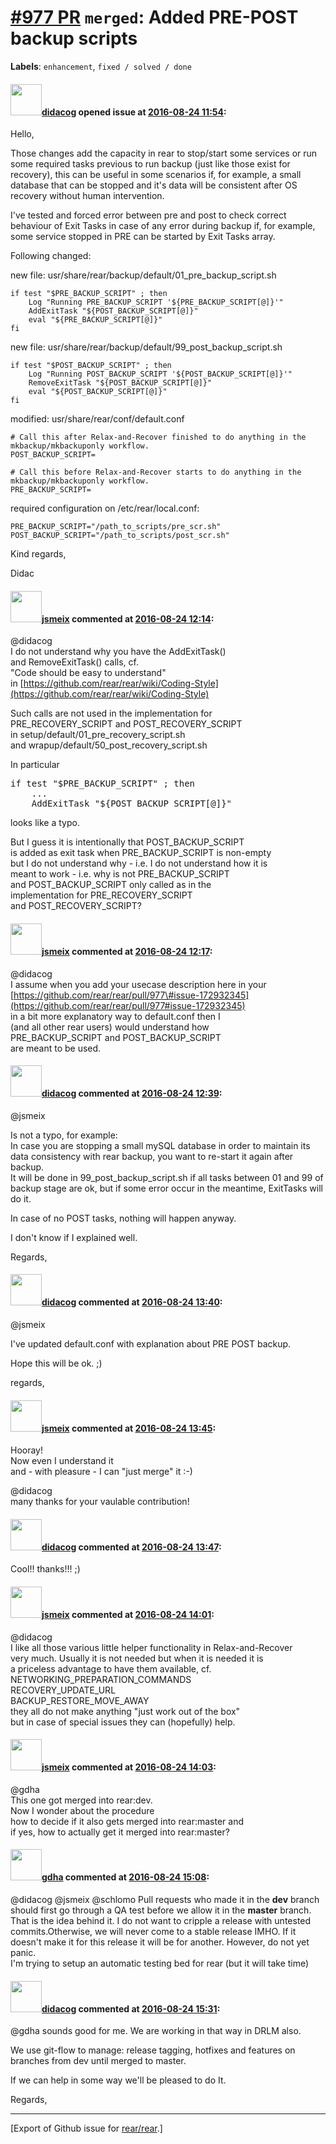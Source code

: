 [\#977 PR](https://github.com/rear/rear/pull/977) `merged`: Added PRE-POST backup scripts
=========================================================================================

**Labels**: `enhancement`, `fixed / solved / done`

#### <img src="https://avatars.githubusercontent.com/u/5380209?u=163f1571e6b9c9c7df94e2c6ca152b0a7406b52d&v=4" width="50">[didacog](https://github.com/didacog) opened issue at [2016-08-24 11:54](https://github.com/rear/rear/pull/977):

Hello,

Those changes add the capacity in rear to stop/start some services or
run some required tasks previous to run backup (just like those exist
for recovery), this can be useful in some scenarios if, for example, a
small database that can be stopped and it's data will be consistent
after OS recovery without human intervention.

I've tested and forced error between pre and post to check correct
behaviour of Exit Tasks in case of any error during backup if, for
example, some service stopped in PRE can be started by Exit Tasks array.

Following changed:

new file: usr/share/rear/backup/default/01\_pre\_backup\_script.sh

    if test "$PRE_BACKUP_SCRIPT" ; then
        Log "Running PRE_BACKUP_SCRIPT '${PRE_BACKUP_SCRIPT[@]}'"
        AddExitTask "${POST_BACKUP_SCRIPT[@]}"
        eval "${PRE_BACKUP_SCRIPT[@]}"
    fi

new file: usr/share/rear/backup/default/99\_post\_backup\_script.sh

    if test "$POST_BACKUP_SCRIPT" ; then
        Log "Running POST_BACKUP_SCRIPT '${POST_BACKUP_SCRIPT[@]}'"
        RemoveExitTask "${POST_BACKUP_SCRIPT[@]}"
        eval "${POST_BACKUP_SCRIPT[@]}"
    fi

modified: usr/share/rear/conf/default.conf

    # Call this after Relax-and-Recover finished to do anything in the mkbackup/mkbackuponly workflow.
    POST_BACKUP_SCRIPT=

    # Call this before Relax-and-Recover starts to do anything in the mkbackup/mkbackuponly workflow.
    PRE_BACKUP_SCRIPT=

required configuration on /etc/rear/local.conf:

    PRE_BACKUP_SCRIPT="/path_to_scripts/pre_scr.sh"
    POST_BACKUP_SCRIPT="/path_to_scripts/post_scr.sh"

Kind regards,

Didac

#### <img src="https://avatars.githubusercontent.com/u/1788608?u=925fc54e2ce01551392622446ece427f51e2f0ce&v=4" width="50">[jsmeix](https://github.com/jsmeix) commented at [2016-08-24 12:14](https://github.com/rear/rear/pull/977#issuecomment-242041391):

@didacog  
I do not understand why you have the AddExitTask()  
and RemoveExitTask() calls, cf.  
"Code should be easy to understand"  
in
[https://github.com/rear/rear/wiki/Coding-Style](https://github.com/rear/rear/wiki/Coding-Style)

Such calls are not used in the implementation for  
PRE\_RECOVERY\_SCRIPT and POST\_RECOVERY\_SCRIPT  
in setup/default/01\_pre\_recovery\_script.sh  
and wrapup/default/50\_post\_recovery\_script.sh

In particular

<pre>
if test "$PRE_BACKUP_SCRIPT" ; then
    ...
    AddExitTask "${POST_BACKUP_SCRIPT[@]}"
</pre>

looks like a typo.

But I guess it is intentionally that POST\_BACKUP\_SCRIPT  
is added as exit task when PRE\_BACKUP\_SCRIPT is non-empty  
but I do not understand why - i.e. I do not understand how it is  
meant to work - i.e. why is not PRE\_BACKUP\_SCRIPT  
and POST\_BACKUP\_SCRIPT only called as in the  
implementation for PRE\_RECOVERY\_SCRIPT  
and POST\_RECOVERY\_SCRIPT?

#### <img src="https://avatars.githubusercontent.com/u/1788608?u=925fc54e2ce01551392622446ece427f51e2f0ce&v=4" width="50">[jsmeix](https://github.com/jsmeix) commented at [2016-08-24 12:17](https://github.com/rear/rear/pull/977#issuecomment-242042166):

@didacog  
I assume when you add your usecase description here in your  
[https://github.com/rear/rear/pull/977\#issue-172932345](https://github.com/rear/rear/pull/977#issue-172932345)  
in a bit more explanatory way to default.conf then I  
(and all other rear users) would understand how  
PRE\_BACKUP\_SCRIPT and POST\_BACKUP\_SCRIPT  
are meant to be used.

#### <img src="https://avatars.githubusercontent.com/u/5380209?u=163f1571e6b9c9c7df94e2c6ca152b0a7406b52d&v=4" width="50">[didacog](https://github.com/didacog) commented at [2016-08-24 12:39](https://github.com/rear/rear/pull/977#issuecomment-242047875):

@jsmeix

Is not a typo, for example:  
In case you are stopping a small mySQL database in order to maintain its
data consistency with rear backup, you want to re-start it again after
backup.  
It will be done in 99\_post\_backup\_script.sh if all tasks between 01
and 99 of backup stage are ok, but if some error occur in the meantime,
ExitTasks will do it.

In case of no POST tasks, nothing will happen anyway.

I don't know if I explained well.

Regards,

#### <img src="https://avatars.githubusercontent.com/u/5380209?u=163f1571e6b9c9c7df94e2c6ca152b0a7406b52d&v=4" width="50">[didacog](https://github.com/didacog) commented at [2016-08-24 13:40](https://github.com/rear/rear/pull/977#issuecomment-242067352):

@jsmeix

I've updated default.conf with explanation about PRE POST backup.

Hope this will be ok. ;)

regards,

#### <img src="https://avatars.githubusercontent.com/u/1788608?u=925fc54e2ce01551392622446ece427f51e2f0ce&v=4" width="50">[jsmeix](https://github.com/jsmeix) commented at [2016-08-24 13:45](https://github.com/rear/rear/pull/977#issuecomment-242069092):

Hooray!  
Now even I understand it  
and - with pleasure - I can "just merge" it :-)

@didacog  
many thanks for your vaulable contribution!

#### <img src="https://avatars.githubusercontent.com/u/5380209?u=163f1571e6b9c9c7df94e2c6ca152b0a7406b52d&v=4" width="50">[didacog](https://github.com/didacog) commented at [2016-08-24 13:47](https://github.com/rear/rear/pull/977#issuecomment-242069616):

Cool!! thanks!!! ;)

#### <img src="https://avatars.githubusercontent.com/u/1788608?u=925fc54e2ce01551392622446ece427f51e2f0ce&v=4" width="50">[jsmeix](https://github.com/jsmeix) commented at [2016-08-24 14:01](https://github.com/rear/rear/pull/977#issuecomment-242075095):

@didacog  
I like all those various little helper functionality in
Relax-and-Recover  
very much. Usually it is not needed but when it is needed it is  
a priceless advantage to have them available, cf.  
NETWORKING\_PREPARATION\_COMMANDS  
RECOVERY\_UPDATE\_URL  
BACKUP\_RESTORE\_MOVE\_AWAY  
they all do not make anything "just work out of the box"  
but in case of special issues they can (hopefully) help.

#### <img src="https://avatars.githubusercontent.com/u/1788608?u=925fc54e2ce01551392622446ece427f51e2f0ce&v=4" width="50">[jsmeix](https://github.com/jsmeix) commented at [2016-08-24 14:03](https://github.com/rear/rear/pull/977#issuecomment-242075826):

@gdha  
This one got merged into rear:dev.  
Now I wonder about the procedure  
how to decide if it also gets merged into rear:master and  
if yes, how to actually get it merged into rear:master?

#### <img src="https://avatars.githubusercontent.com/u/888633?u=cdaeb31efcc0048d3619651aa18dd4b76e636b21&v=4" width="50">[gdha](https://github.com/gdha) commented at [2016-08-24 15:08](https://github.com/rear/rear/pull/977#issuecomment-242098435):

@didacog @jsmeix @schlomo Pull requests who made it in the **dev**
branch should first go through a QA test before we allow it in the
**master** branch. That is the idea behind it. I do not want to cripple
a release with untested commits.Otherwise, we will never come to a
stable release IMHO. If it doesn't make it for this release it will be
for another. However, do not yet panic.  
I'm trying to setup an automatic testing bed for rear (but it will take
time)

#### <img src="https://avatars.githubusercontent.com/u/5380209?u=163f1571e6b9c9c7df94e2c6ca152b0a7406b52d&v=4" width="50">[didacog](https://github.com/didacog) commented at [2016-08-24 15:31](https://github.com/rear/rear/pull/977#issuecomment-242107906):

@gdha sounds good for me. We are working in that way in DRLM also.

We use git-flow to manage: release tagging, hotfixes and features on
branches from dev until merged to master.

If we can help in some way we'll be pleased to do It.

Regards,

------------------------------------------------------------------------

\[Export of Github issue for
[rear/rear](https://github.com/rear/rear).\]
